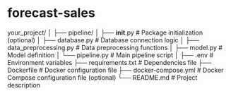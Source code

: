 # forecast-sales

your_project/
│
├── pipeline/
│   ├── __init__.py            # Package initialization (optional)
│   ├── database.py            # Database connection logic
│   ├── data_preprocessing.py  # Data preprocessing functions
│   ├── model.py               # Model definition
│   └── pipeline.py            # Main pipeline script
│
├── .env                       # Environment variables
├── requirements.txt           # Dependencies file
├── Dockerfile                 # Docker configuration file
├── docker-compose.yml         # Docker Compose configuration file (optional)
└── README.md                  # Project description
